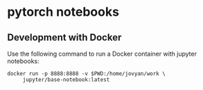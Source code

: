 # pytorch notebooks

## Development with Docker
Use the following command to run a Docker container with jupyter
notebooks:

```
docker run -p 8888:8888 -v $PWD:/home/jovyan/work \
     jupyter/base-notebook:latest
```
